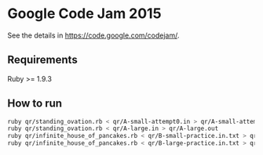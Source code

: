 # Google Code Jam 2015

See the details in <https://code.google.com/codejam/>.

## Requirements

Ruby >= 1.9.3

## How to run

``` sh
ruby qr/standing_ovation.rb < qr/A-small-attempt0.in > qr/A-small-attempt0.out
ruby qr/standing_ovation.rb < qr/A-large.in > qr/A-large.out
ruby qr/infinite_house_of_pancakes.rb < qr/B-small-practice.in.txt > qr/B-small-practice.out.txt
ruby qr/infinite_house_of_pancakes.rb < qr/B-large-practice.in.txt > qr/B-large-practice.out.txt
```
